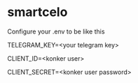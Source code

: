 # smartcelo

Configure your .env to be like this

TELEGRAM_KEY=&lt;your telegram key&gt;

CLIENT_ID=&lt;konker user&gt;

CLIENT_SECRET=&lt;konker user password&gt;
